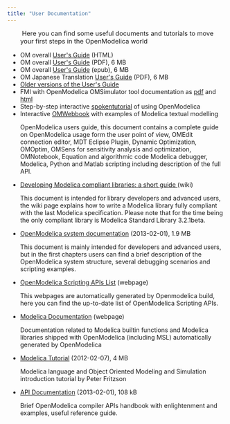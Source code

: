 ```yaml
---
title: "User Documentation"
---
```

<p style="padding-left: 30px;">
  &nbsp;<span style="font-size: 11.0pt;">Here you can find some useful documents and tutorials to move your first steps in the OpenModelica world</span>
</p>

<ul style="padding-left: 30px;">
  <li>
    OM overall&nbsp;<a href="doc/OpenModelicaUsersGuide/latest/">User's Guide</a> (HTML)
  </li>
  <li>
    OM overall&nbsp;<a href="doc/OpenModelicaUsersGuide/OpenModelicaUsersGuide-latest.pdf">User's Guide</a> (PDF), 6 MB
  </li>
  <li>
    OM overall&nbsp;<a href="doc/OpenModelicaUsersGuide/OpenModelicaUsersGuide-latest.epub">User's Guide</a> (epub), 6 MB
  </li>
  <li>
    OM&nbsp;Japanese Translation <a href="http://www.opencae.or.jp/wp-content/uploads/2021/04/OpenModelicaUsersGuide.pdf">User's Guide</a>&nbsp;(PDF),&nbsp;6 MB
  </li>
  <li>
    <a href="doc/OpenModelicaUsersGuide">Older versions of the User's Guide</a>
  </li>
  <li>
    FMI with OpenModelica OMSimulator tool documentation as <a href="doc/OMSimulator/master/OMSimulator.pdf">pdf</a> and <a href="doc/OMSimulator/master/html/">html</a>
  </li>
  <li>
    Step-by-step interactive <a href="http://spoken-tutorial.org/tutorial-search/?search_foss=OpenModelica&search_language=English">spokentutorial</a> of using OpenModelica
  </li>
  <li>
    Interactive <a href="http://omwebbook.openmodelica.org/">OMWebbook</a> with examples of Modelica textual modelling
  </li>
</ul>

<p style="padding-left: 30px;">
  OpenModelica users guide, this document contains a complete guide on OpenModelica usage form the user point of view, OMEdit connection editor, MDT Eclipse Plugin, Dynamic Optimization, OMOptim, OMSens for sensitivity analysis and optimization, OMNotebook, Equation and algorithmic code Modelica debugger, Modelica, Python and Matlab scripting including description of the full API.
</p>

<ul style="padding-left: 30px;">
  <li>
    <a href="https://trac.openmodelica.org/OpenModelica/wiki/WritingCompliantLibraries">Developing Modelica compliant libraries: a short guide </a>(wiki)
  </li>
</ul>

<p style="padding-left: 30px;">
  This document is intended for library developers and advanced users, the wiki page explains how to write a Modelica library fully compliant with the last Modelica specification. Please note that for the time being the only compliant library is Modelica Standard Library 3.2.1beta.
</p>

<ul style="padding-left: 30px;">
  <li>
    <a href="https://github.com/OpenModelica/OpenModelica-doc/raw/master/OpenModelicaSystem.pdf">OpenModelica system documentation</a> (2013-02-01), 1.9 MB
  </li>
</ul>

<p style="padding-left: 30px;">
  This document is mainly intended for developers and advanced users, but in the first chapters users can find a brief description of the OpenModelica system structure, several debugging scenarios and scripting examples.
</p>

<ul style="padding-left: 30px;">
  <li>
    <a href="https://build.openmodelica.org/Documentation/OpenModelica.Scripting.html">OpenModelica Scripting APIs List</a> (webpage)
  </li>
</ul>

<p style="padding-left: 30px;">
  This webpages are automatically generated by Openmodelica build, here you can find the up-to-date list of OpenModelica Scripting APIs.
</p>

<ul style="padding-left: 30px;">
  <li>
    <a href="http://build.openmodelica.org/Documentation/" target="_blank">Modelica Documentation</a> (webpage)
  </li>
</ul>

<p style="padding-left: 30px;">
  Documentation related to Modelica builtin functions and Modelica libraries shipped with OpenModelica (including MSL) automatically generated by OpenModelica
</p>

<ul style="padding-left: 30px;">
  <li>
    <a href="images/docs/userdocs/modprod2012-tutorial1-Peter-Fritzson-ModelicaTutorial.pdf" target="_blank">Modelica Tutorial</a> (2012-02-07), 4 MB
  </li>
</ul>

<p style="padding-left: 30px;">
  Modelica language and Object Oriented Modeling and Simulation introduction tutorial by Peter Fritzson
</p>

<ul style="padding-left: 30px;">
  <li>
    <a href="download/OMC_API-HowTo.pdf" target="_blank">API Documentation</a> (2013-02-01), 108 kB
  </li>
</ul>

<p style="padding-left: 30px;">
  Brief OpenModelica compiler APIs handbook with enlightenment and examples, useful reference guide.
</p>